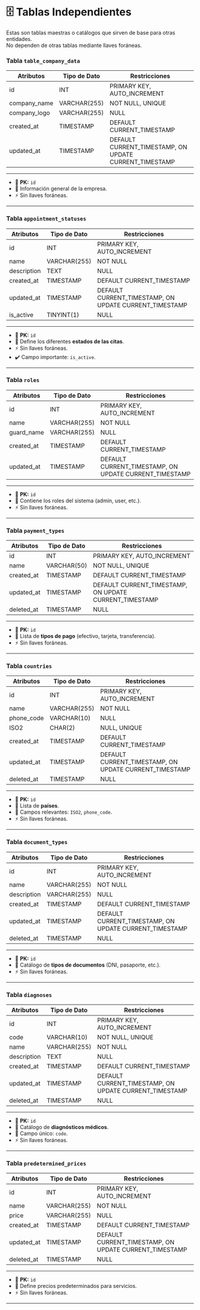 # 🗄️ Tablas Independientes

Estas son tablas maestras o catálogos que sirven de base para otras entidades.  
No dependen de otras tablas mediante llaves foráneas.

### Tabla `table_company_data`

|   Atributos     |   Tipo de Dato  |              Restricciones                      |
|-----------------|-----------------|-------------------------------------------------|
| id              | INT             | PRIMARY KEY, AUTO_INCREMENT                     |
| company_name    | VARCHAR(255)    | NOT NULL, UNIQUE                                |
| company_logo    | VARCHAR(255)    | NULL                                            |
| created_at      | TIMESTAMP       | DEFAULT CURRENT_TIMESTAMP                       |
| updated_at      | TIMESTAMP       | DEFAULT CURRENT_TIMESTAMP, ON UPDATE CURRENT_TIMESTAMP |
---
- 🔑 **PK:** `id`
- 📌 Información general de la empresa.
- ⚡ Sin llaves foráneas.
---

### Tabla `appointment_statuses`
|   Atributos     |   Tipo de Dato  |              Restricciones                      |
|-----------------|-----------------|-------------------------------------------------|
| id              | INT             | PRIMARY KEY, AUTO_INCREMENT                     |
| name            | VARCHAR(255)    | NOT NULL                                        |
| description     | TEXT            | NULL                                            |
| created_at      | TIMESTAMP       | DEFAULT CURRENT_TIMESTAMP                       |
| updated_at      | TIMESTAMP       | DEFAULT CURRENT_TIMESTAMP, ON UPDATE CURRENT_TIMESTAMP |
| is_active       | TINYINT(1)      | NULL                                             |

---
- 🔑 **PK:** `id`
- 📌 Define los diferentes **estados de las citas**.
- ⚡ Sin llaves foráneas.
- ✔️ Campo importante: `is_active`.
---
### Tabla `roles`
|   Atributos     |   Tipo de Dato  |              Restricciones                      |
|-----------------|-----------------|-------------------------------------------------|
| id              | INT             | PRIMARY KEY, AUTO_INCREMENT                     |
| name            | VARCHAR(255)    | NOT NULL                                        |
| guard_name      | VARCHAR(255)    | NULL                                            |
| created_at      | TIMESTAMP       | DEFAULT CURRENT_TIMESTAMP                       |
| updated_at      | TIMESTAMP       | DEFAULT CURRENT_TIMESTAMP, ON UPDATE CURRENT_TIMESTAMP |

---
- 🔑 **PK:** `id`
- 📌 Contiene los roles del sistema (admin, user, etc.).
- ⚡ Sin llaves foráneas.
---

### Tabla `payment_types`

|   Atributos   |   Tipo de Dato  |              Restricciones                   |
|---------------|-----------------|----------------------------------------------|
| id            | INT             | PRIMARY KEY, AUTO_INCREMENT                  |
| name          | VARCHAR(50)     | NOT NULL, UNIQUE                             |
| created_at    | TIMESTAMP       | DEFAULT CURRENT_TIMESTAMP                    |
| updated_at    | TIMESTAMP       | DEFAULT CURRENT_TIMESTAMP, ON UPDATE CURRENT_TIMESTAMP |
| deleted_at    | TIMESTAMP       | NULL                                         |

---
- 🔑 **PK:** `id`
- 📌 Lista de **tipos de pago** (efectivo, tarjeta, transferencia).
- ⚡ Sin llaves foráneas.
---
### Tabla `countries`

|   Atributos   |   Tipo de Dato  |              Restricciones                   |
|---------------|-----------------|----------------------------------------------|
| id            | INT             | PRIMARY KEY, AUTO_INCREMENT                  |
| name          | VARCHAR(255)    | NOT NULL                                     |
| phone_code    | VARCHAR(10)     | NULL                                         |
| ISO2          | CHAR(2)         | NULL, UNIQUE                                 |
| created_at    | TIMESTAMP       | DEFAULT CURRENT_TIMESTAMP                    |
| updated_at    | TIMESTAMP       | DEFAULT CURRENT_TIMESTAMP, ON UPDATE CURRENT_TIMESTAMP |
| deleted_at    | TIMESTAMP       | NULL                                         |

---
- 🔑 **PK:** `id`
- 📌 Lista de **países**.
- 📌 Campos relevantes: `ISO2`, `phone_code`.
- ⚡ Sin llaves foráneas.
---

### Tabla `document_types`

|   Atributos   |   Tipo de Dato  |              Restricciones                   |
|---------------|-----------------|----------------------------------------------|
| id            | INT             | PRIMARY KEY, AUTO_INCREMENT                  |
| name          | VARCHAR(255)    | NOT NULL                                     |
| description   | VARCHAR(255)    | NULL |
| created_at    | TIMESTAMP       | DEFAULT CURRENT_TIMESTAMP                    |
| updated_at    | TIMESTAMP       | DEFAULT CURRENT_TIMESTAMP, ON UPDATE CURRENT_TIMESTAMP |
| deleted_at    | TIMESTAMP       | NULL                                         |

---
- 🔑 **PK:** `id`
- 📌 Catálogo de **tipos de documentos** (DNI, pasaporte, etc.).
- ⚡ Sin llaves foráneas.
---

### Tabla `diagnoses`

|   Atributos   |   Tipo de Dato  |              Restricciones                   |
|---------------|-----------------|----------------------------------------------|
| id            | INT             | PRIMARY KEY, AUTO_INCREMENT                  |
| code          | VARCHAR(10)     | NOT NULL, UNIQUE                             |
| name          | VARCHAR(255)    | NOT NULL                                     |
| description   | TEXT            | NULL                                         |
| created_at    | TIMESTAMP       | DEFAULT CURRENT_TIMESTAMP                    |
| updated_at    | TIMESTAMP       | DEFAULT CURRENT_TIMESTAMP, ON UPDATE CURRENT_TIMESTAMP |
| deleted_at    | TIMESTAMP       | NULL                                         |

---
- 🔑 **PK:** `id`
- 📌 Catálogo de **diagnósticos médicos**.
- 🔐 Campo único: `code`.
- ⚡ Sin llaves foráneas.
---

### Tabla `predetermined_prices`

|   Atributos   |   Tipo de Dato  |              Restricciones                   |
|---------------|-----------------|----------------------------------------------|
| id            | INT             | PRIMARY KEY, AUTO_INCREMENT                  |
| name          | VARCHAR(255)    | NOT NULL                                     |
| price         | VARCHAR(255)    | NULL                                         |
| created_at    | TIMESTAMP       | DEFAULT CURRENT_TIMESTAMP                    |
| updated_at    | TIMESTAMP       | DEFAULT CURRENT_TIMESTAMP, ON UPDATE CURRENT_TIMESTAMP |
| deleted_at    | TIMESTAMP       | NULL                                         |

---
- 🔑 **PK:** `id`
- 📌 Define precios predeterminados para servicios.
- ⚡ Sin llaves foráneas.
---
